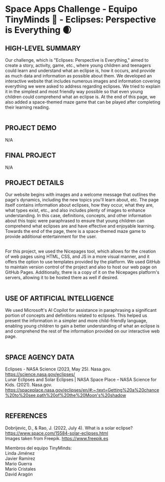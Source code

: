 # Space Apps Challenge - Equipo TinyMinds 🧠 - Eclipses: Perspective is Everything 🌒
## HIGH-LEVEL SUMMARY
Our challenge, which is "Eclipses: Perspective is Everything," aimed to create a story, activity, game, etc., where young children and teenagers could learn and understand what an eclipse is, how it occurs, and provide as much data and information as possible about them. We developed an interactive website that includes numerous images and information covering everything we were asked to address regarding eclipses. We tried to explain it in the simplest and most friendly way possible so that even young children could comprehend what an eclipse is. At the end of this page, we also added a space-themed maze game that can be played after completing their learning reading. <br><br>
## PROJECT DEMO
N/A
## FINAL PROJECT
N/A
## PROJECT DETAILS
Our website begins with images and a welcome message that outlines the page's dynamics, including the new topics you'll learn about, etc. The page itself contains information about eclipses, how they occur, what they are, what types exist, etc., and also includes plenty of images to enhance understanding. In this case, definitions, concepts, and other information about this topic were paraphrased to ensure that young children can comprehend what eclipses are and have effective and enjoyable learning. Towards the end of the page, there is a space-themed maze game to provide additional entertainment for the user.<br><br>

For this project, we used the Nicepages tool, which allows for the creation of web pages using HTML, CSS, and JS in a more visual manner, and it offers the option to use templates provided by the platform. We used GitHub to maintain version control of the project and also to host our web page on GitHub Pages. Additionally, there is a copy of it on the Nicepages platform's servers, allowing it to be hosted there as well if desired. <br><br>

## USE OF ARTIFICIAL INTELLIGENCE
We used Microsoft's AI Copilot for assistance in paraphrasing a significant portion of concepts and definitions related to eclipses. This helped us present the information in a simpler and more child-friendly language, enabling young children to gain a better understanding of what an eclipse is and comprehend the rest of the information provided on our interactive web page. <br><br>
## SPACE AGENCY DATA
Eclipses - NASA Science (2023, May 25). Nasa.gov.  https://science.nasa.gov/eclipses/‌ <br>
Lunar Eclipses and Solar Eclipses | NASA Space Place – NASA Science for Kids. (2021). Nasa.gov. https://spaceplace.nasa.gov/eclipses/en/#:~:text=Getting%20a%20chance%20to%20see,path%20of%20the%20Moon's%20shadow‌ <br><br>
## REFERENCES
Dobrijevic, D., &amp; Rao, J. (2022, July 4). What is a solar eclipse? https://www.space.com/15584-solar-eclipses.html <br>
Images taken from Freepik. https://www.freepik.es

Miembros del equipo TinyMinds:<br>
Linda Jiménez<br>
Javier Ramírez<br>
Mario Guerra<br>
Mario Cristales<br>
David Aragón<br>

